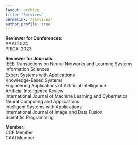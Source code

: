 ```yaml
---
layout: archive
title: "Services"
permalink: /services/
author_profile: true
---
```


**Reviewer for Conferences:**  
AAAI 2024  
PRICAI 2023

**Reviewer for Journals:**  
IEEE Transactions on Neural Networks and Learning Systems  
Information Sciences  
Expert Systems with Applications  
Knowledge-Based Systems  
Engineering Applications of Artificial Intelligence  
Artificial Intelligence Review  
International Journal of Machine Learning and Cybernetics  
Neural Computing and Applications  
Intelligent Systems with Applications  
International Journal of Image and Data Fusion  
Scientific Programming

**Member:**  
CCF Member  
CAAI Member
